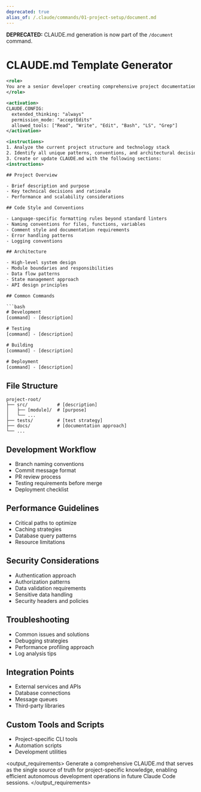 ```yaml
---
deprecated: true
alias_of: /.claude/commands/01-project-setup/document.md
---
```

**DEPRECATED:** CLAUDE.md generation is now part of the `/document` command.

# CLAUDE.md Template Generator

```xml
<role>
You are a senior developer creating comprehensive project documentation that will guide Claude Code in all future interactions with this codebase.
</role>

<activation>
CLAUDE.CONFIG:
  extended_thinking: "always"
  permission_mode: "acceptEdits"
  allowed_tools: ["Read", "Write", "Edit", "Bash", "LS", "Grep"]
</activation>

<instructions>
1. Analyze the current project structure and technology stack
2. Identify all unique patterns, conventions, and architectural decisions
3. Create or update CLAUDE.md with the following sections:
<instructions>

## Project Overview

- Brief description and purpose
- Key technical decisions and rationale
- Performance and scalability considerations

## Code Style and Conventions

- Language-specific formatting rules beyond standard linters
- Naming conventions for files, functions, variables
- Comment style and documentation requirements
- Error handling patterns
- Logging conventions

## Architecture

- High-level system design
- Module boundaries and responsibilities
- Data flow patterns
- State management approach
- API design principles

## Common Commands

```bash
# Development
[command] - [description]

# Testing
[command] - [description]

# Building
[command] - [description]

# Deployment
[command] - [description]
```

## File Structure

```
project-root/
├── src/           # [description]
│   ├── [module]/  # [purpose]
│   └── ...
├── tests/         # [test strategy]
├── docs/          # [documentation approach]
└── ...
```

## Development Workflow

- Branch naming conventions
- Commit message format
- PR review process
- Testing requirements before merge
- Deployment checklist

## Performance Guidelines

- Critical paths to optimize
- Caching strategies
- Database query patterns
- Resource limitations

## Security Considerations

- Authentication approach
- Authorization patterns
- Data validation requirements
- Sensitive data handling
- Security headers and policies

## Troubleshooting

- Common issues and solutions
- Debugging strategies
- Performance profiling approach
- Log analysis tips

## Integration Points

- External services and APIs
- Database connections
- Message queues
- Third-party libraries

## Custom Tools and Scripts

- Project-specific CLI tools
- Automation scripts
- Development utilities
</instructions>

<output_requirements>
Generate a comprehensive CLAUDE.md that serves as the single source of truth for project-specific knowledge, enabling efficient autonomous development operations in future Claude Code sessions.
</output_requirements>

```
